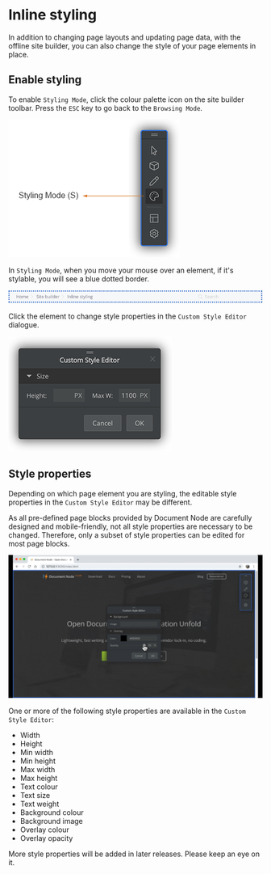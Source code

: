 ﻿# Inline styling

In addition to changing page layouts and updating page data, with the offline site builder, you can also change the style of your page elements in place.

## Enable styling

To enable `Styling Mode`, click the colour palette icon on the site builder toolbar. Press the `ESC` key to go back to the `Browsing Mode`.

![screenshot-sitebuilder-toolbar-styling](screenshot-sitebuilder-toolbar-styling.png)

In `Styling Mode`, when you move your mouse over an element, if it's stylable, you will see a blue dotted border.

![screen-sitebuilder-stylable-element](screen-sitebuilder-stylable-element.png)

Click the element to change style properties in the `Custom Style Editor` dialogue.

![screen-sitebuilder-custom-style-editor](screen-sitebuilder-custom-style-editor.png)

## Style properties

Depending on which page element you are styling, the editable style properties in the `Custom Style Editor` may be different.

As all pre-defined page blocks provided by Document Node are carefully designed and mobile-friendly, not all style properties are necessary to be changed. Therefore, only a subset of style properties can be edited for most page blocks.

![screencast-sitebuilder-change-background](screencast-sitebuilder-change-background.gif)

One or more of the following style properties are available in the `Custom Style Editor`:

* Width
* Height
* Min width
* Min height
* Max width
* Max height
* Text colour
* Text size
* Text weight
* Background colour
* Background image
* Overlay colour
* Overlay opacity

More style properties will be added in later releases. Please keep an eye on it.
